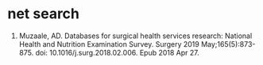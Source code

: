 # net search

1. Muzaale, AD. Databases for surgical health services research: National Health and Nutrition Examination Survey. Surgery 2019 May;165(5):873-875.  doi: 10.1016/j.surg.2018.02.006. Epub 2018 Apr 27.
